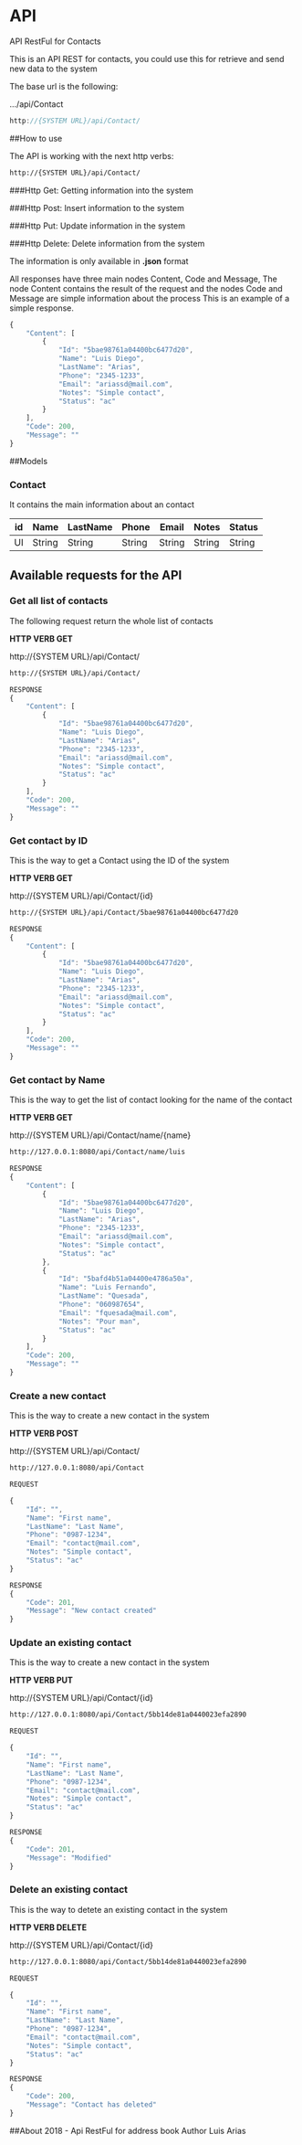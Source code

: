 ﻿API
=======

API RestFul for Contacts

This is an API REST for contacts, you could use this for retrieve and send new data to the system

The base url is the following:

.../api/Contact


```js
http://{SYSTEM URL}/api/Contact/

```


##How to use

The API is working with the next http verbs: 
```html
http://{SYSTEM URL}/api/Contact/

```

###Http Get:
Getting information into the system

###Http Post:
Insert information to the system

###Http Put:
Update information in the system

###Http Delete:
Delete information from the system

The information is only available in **.json** format

All responses have three main nodes Content, Code and Message, The node Content contains the result of the request and the nodes Code and Message are simple information about the process
This is an example of a simple response. 
```js
{
    "Content": [
        {
            "Id": "5bae98761a04400bc6477d20",
            "Name": "Luis Diego",
            "LastName": "Arias",
            "Phone": "2345-1233",
            "Email": "ariassd@mail.com",
            "Notes": "Simple contact",
            "Status": "ac"
        }
    ],
    "Code": 200,
    "Message": ""
}

```


##Models

### Contact

It contains the main information about an contact

| id  | Name  | LastName  | Phone | Email | Notes | Status |
|-----|-------|-----------|-------|-------|-------|--------|
| UI  |String | String    |String | String|String | String |


## Available requests for the API


### Get all list of contacts

The following request return the whole list of contacts

**HTTP VERB GET**

http://{SYSTEM URL}/api/Contact/

```html
http://{SYSTEM URL}/api/Contact/
```

```js
RESPONSE
{
    "Content": [
        {
            "Id": "5bae98761a04400bc6477d20",
            "Name": "Luis Diego",
            "LastName": "Arias",
            "Phone": "2345-1233",
            "Email": "ariassd@mail.com",
            "Notes": "Simple contact",
            "Status": "ac"
        }
    ],
    "Code": 200,
    "Message": ""
}
```

### Get contact by ID

This is the way to get a Contact using the ID of the system

**HTTP VERB GET**

http://{SYSTEM URL}/api/Contact/{id}

```html
http://{SYSTEM URL}/api/Contact/5bae98761a04400bc6477d20
```

```js
RESPONSE
{
    "Content": [
        {
            "Id": "5bae98761a04400bc6477d20",
            "Name": "Luis Diego",
            "LastName": "Arias",
            "Phone": "2345-1233",
            "Email": "ariassd@mail.com",
            "Notes": "Simple contact",
            "Status": "ac"
        }
    ],
    "Code": 200,
    "Message": ""
}
```

### Get contact by Name

This is the way to get the list of contact looking for the name of the contact

**HTTP VERB GET**

http://{SYSTEM URL}/api/Contact/name/{name}

```html
http://127.0.0.1:8080/api/Contact/name/luis
```

```js
RESPONSE
{
    "Content": [
        {
            "Id": "5bae98761a04400bc6477d20",
            "Name": "Luis Diego",
            "LastName": "Arias",
            "Phone": "2345-1233",
            "Email": "ariassd@mail.com",
            "Notes": "Simple contact",
            "Status": "ac"
        },
        {
            "Id": "5bafd4b51a04400e4786a50a",
            "Name": "Luis Fernando",
            "LastName": "Quesada",
            "Phone": "060987654",
            "Email": "fquesada@mail.com",
            "Notes": "Pour man",
            "Status": "ac"
        }
    ],
    "Code": 200,
    "Message": ""
}
```

### Create a new contact

This is the way to create a new contact in the system

**HTTP VERB POST**

http://{SYSTEM URL}/api/Contact/

```html
http://127.0.0.1:8080/api/Contact
```

```js
REQUEST

{
    "Id": "",
    "Name": "First name",
    "LastName": "Last Name",
    "Phone": "0987-1234",
    "Email": "contact@mail.com",
    "Notes": "Simple contact",
    "Status": "ac"
}

```

```js
RESPONSE
{
    "Code": 201,
    "Message": "New contact created"
}
```



### Update an existing contact

This is the way to create a new contact in the system

**HTTP VERB PUT**

http://{SYSTEM URL}/api/Contact/{id}

```html
http://127.0.0.1:8080/api/Contact/5bb14de81a0440023efa2890
```

```js
REQUEST

{
    "Id": "",
    "Name": "First name",
    "LastName": "Last Name",
    "Phone": "0987-1234",
    "Email": "contact@mail.com",
    "Notes": "Simple contact",
    "Status": "ac"
}

```

```js
RESPONSE
{
    "Code": 201,
    "Message": "Modified"
}
```
### Delete an existing contact

This is the way to detete an existing contact in the system

**HTTP VERB DELETE**

http://{SYSTEM URL}/api/Contact/{id}

```html
http://127.0.0.1:8080/api/Contact/5bb14de81a0440023efa2890
```

```js
REQUEST

{
    "Id": "",
    "Name": "First name",
    "LastName": "Last Name",
    "Phone": "0987-1234",
    "Email": "contact@mail.com",
    "Notes": "Simple contact",
    "Status": "ac"
}

```

```js
RESPONSE
{
    "Code": 200,
    "Message": "Contact has deleted"
}
```

##About
2018 - Api RestFul for address book
Author Luis Arias

